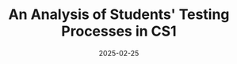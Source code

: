 ---
title: "An Analysis of Students' Testing Processes in CS1"
collection: publications
permalink: /publication/testing_processes
excerpt: 'excerpt'
date: 2025-02-25
venue: 'SIGCSE'
#paperurl: 'https://doi.org/10.1145/3649217.3653537'
citation: Gonzalo Allen-Perez, Luis Millan, Brandon Nghiem, Kevin Wu, <b>Anshul Shah</b>, and Adalbert Gerald Soosai Raj. 2025. An Analysis of Students' Testing Processes in CS1. Proceedings of the 56th ACM Technical Symposium on Computer Science Education V. 1. Association for Computing Machinery, New York, NY, USA, 46–52. <a href="https://dl.acm.org/doi/10.1145/3641554.3701890"> https://dl.acm.org/doi/10.1145/3641554.3701890</a>

---